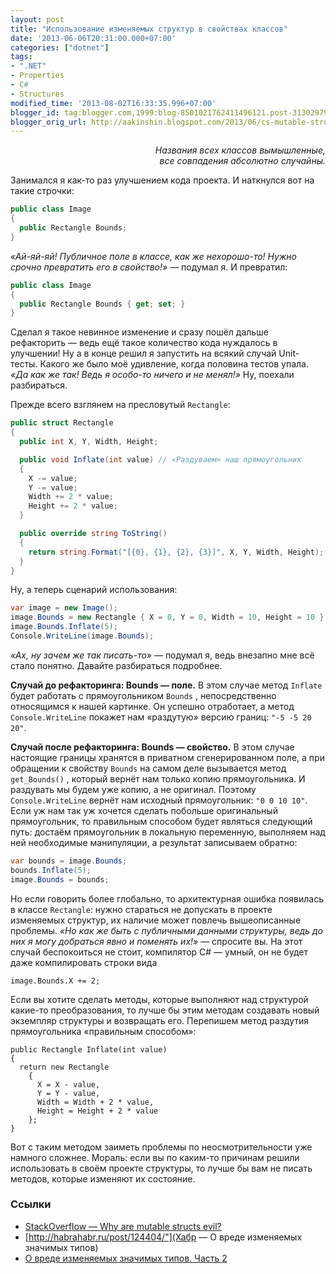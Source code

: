 ```yaml
---
layout: post
title: "Использование изменяемых структур в свойствах классов"
date: '2013-06-06T20:31:00.000+07:00'
categories: ["dotnet"]
tags:
- ".NET"
- Properties
- C#
- Structures
modified_time: '2013-08-02T16:33:35.996+07:00'
blogger_id: tag:blogger.com,1999:blog-8501021762411496121.post-3130297926875455587
blogger_orig_url: http://aakinshin.blogspot.com/2013/06/cs-mutable-structures-as-property.html
---
```


<div style="text-align: right;"><i>Названия всех классов вымышленные,<br />все совпадения абсолютно случайны.</i></div>

Занимался я как-то раз улучшением кода проекта. И наткнулся вот на такие строчки:

```cs
public class Image
{
  public Rectangle Bounds;
}
```

*«Ай-яй-яй! Публичное поле в классе, как же нехорошо-то! Нужно срочно превратить его в свойство!»* — подумал я. И превратил:

```cs
public class Image
{
  public Rectangle Bounds { get; set; }
}
```

Сделал я такое невинное изменение и сразу пошёл дальше рефакторить — ведь ещё такое количество кода нуждалось в улучшении! Ну а в конце решил я запустить на всякий случай Unit-тесты. Какого же было моё удивление, когда половина тестов упала. *«Да как же так! Ведь я особо-то ничего и не менял!»* Ну, поехали разбираться.<!--more-->

Прежде всего взглянем на пресловутый `Rectangle`:

```cs
public struct Rectangle
{
  public int X, Y, Width, Height;

  public void Inflate(int value) // «Раздуваем» наш прямоугольник
  {
    X -= value;
    Y -= value;
    Width += 2 * value;
    Height += 2 * value;
  }

  public override string ToString()
  {
    return string.Format("[{0}, {1}, {2}, {3}]", X, Y, Width, Height);
  }
}
```

Ну, а теперь сценарий использования:

```cs
var image = new Image();
image.Bounds = new Rectangle { X = 0, Y = 0, Width = 10, Height = 10 };
image.Bounds.Inflate(5);
Console.WriteLine(image.Bounds);
```

*«Ах, ну зачем же так писать-то»* — подумал я, ведь внезапно мне всё стало понятно. Давайте разбираться подробнее.

**Случай до рефакторинга: Bounds — поле.** В этом случае метод `Inflate` будет работать с прямоугольником `Bounds` , непосредственно относящимся к нашей картинке. Он успешно отработает, а метод `Console.WriteLine` покажет нам «раздутую» версию границ: `"-5 -5 20 20"`.

**Случай после рефакторинга: Bounds — свойство.** В этом случае настоящие границы хранятся в приватном сгенерированном поле, а при обращении к свойству
`Bounds` на самом деле вызывается метод `get_Bounds()` , который вернёт нам только копию прямоугольника. И раздувать мы будем уже копию, а не оригинал. Поэтому
`Console.WriteLine` вернёт нам исходный прямоугольник: `"0 0 10 10"`. Если уж нам так уж хочется сделать побольше оригинальный прямоугольник, то правильным способом будет являться следующий путь: достаём прямоугольник в локальную переменную, выполняем над ней необходимые манипуляции, а результат записываем обратно:

```cs
var bounds = image.Bounds;
bounds.Inflate(5);
image.Bounds = bounds;
```

Но если говорить более глобально, то архитектурная ошибка появилась в классе `Rectangle`: нужно стараться не допускать в проекте изменяемых структур, их наличие может повлечь вышеописанные проблемы. *«Но как же быть с публичными данными структуры, ведь до них я могу добраться явно и поменять их!»* — спросите вы. На этот случай беспокоиться не стоит, компилятор C# — умный, он не будет даже компилировать строки вида

```
image.Bounds.X += 2;
```

Если вы хотите сделать методы, которые выполняют над структурой какие-то преобразования, то лучше бы этим методам создавать новый экземпляр структуры и возвращать его. Перепишем метод раздутия прямоугольника «правильным способом»:

```
public Rectangle Inflate(int value)
{
  return new Rectangle
    {
      X = X - value,
      Y = Y - value,
      Width = Width + 2 * value,
      Height = Height + 2 * value
    };
}
```

Вот с таким методом заиметь проблемы по неосмотрительности уже намного сложнее. Мораль: если вы по каким-то причинам решили использовать в своём проекте структуры, то лучше бы вам не писать методов, которые изменяют их состояние.

### Ссылки

* [StackOverflow — Why are mutable structs evil?](http://stackoverflow.com/questions/441309/why-are-mutable-structs-evil)
* [http://habrahabr.ru/post/124404/"](Хабр — О вреде изменяемых значимых типов)
* [О вреде изменяемых значимых типов. Часть 2](http://sergeyteplyakov.blogspot.ru/2012/12/2.html)